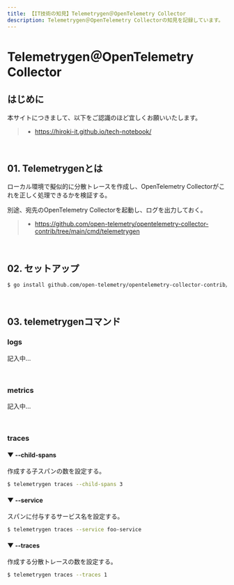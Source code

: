 ```yaml
---
title: 【IT技術の知見】Telemetrygen＠OpenTelemetry Collector
description: Telemetrygen＠OpenTelemetry Collectorの知見を記録しています。
---
```


# Telemetrygen＠OpenTelemetry Collector

## はじめに

本サイトにつきまして、以下をご認識のほど宜しくお願いいたします。

> - https://hiroki-it.github.io/tech-notebook/

<br>

## 01. Telemetrygenとは

ローカル環境で擬似的に分散トレースを作成し、OpenTelemetry Collectorがこれを正しく処理できるかを検証する。

別途、宛先のOpenTelemetry Collectorを起動し、ログを出力しておく。

> - https://github.com/open-telemetry/opentelemetry-collector-contrib/tree/main/cmd/telemetrygen

<br>

## 02. セットアップ

```bash
$ go install github.com/open-telemetry/opentelemetry-collector-contrib/cmd/telemetrygen@latest
```

<br>

## 03. telemetrygenコマンド

### logs

記入中...

<br>

### metrics

記入中...

<br>

### traces

#### ▼ --child-spans

作成する子スパンの数を設定する。

```bash
$ telemetrygen traces --child-spans 3
```

#### ▼ --service

スパンに付与するサービス名を設定する。

```bash
$ telemetrygen traces --service foo-service
```

#### ▼ --traces

作成する分散トレースの数を設定する。

```bash
$ telemetrygen traces --traces 1
```

<br>
